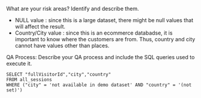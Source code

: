 What are your risk areas? Identify and describe them.
- NULL value : since this is a large dataset, there might be null values that will affect the result. 
- Country/City value : since this is an ecommerce databadse, it is important to know where the customers are from. Thus, country and city  cannot have values other than places. 



QA Process:
Describe your QA process and include the SQL queries used to execute it.
```
SELECT "fullVisitorId","city","country"
FROM all_sessions
WHERE ("city" = 'not available in demo dataset' AND "country" = '(not set)')
```